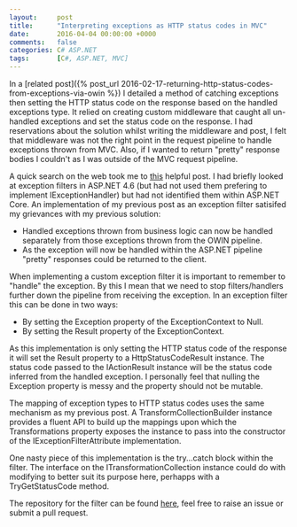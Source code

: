 ```yaml
---
layout:     post
title:      "Interpreting exceptions as HTTP status codes in MVC"
date:       2016-04-04 00:00:00 +0000
comments:   false
categories: C# ASP.NET
tags:       [C#, ASP.NET, MVC]
---
```

In a [related post]({% post_url 2016-02-17-returning-http-status-codes-from-exceptions-via-owin %}) I detailed a 
method of catching exceptions then setting the HTTP status code on the response based on the handled exceptions 
type. It relied on creating custom middleware that caught all un-handled exceptions and set the status code on the 
response. I had reservations about the solution whilst writing the middleware and post, I felt that 
middleware was not the right point in the request pipeline to handle exceptions thrown from MVC. Also, if I wanted 
to return "pretty" response bodies I couldn't as I was outside of the MVC request pipeline.

A quick search on the web took me to [this][damienbod-post] helpful post. I had briefly looked at exception filters 
in ASP.NET 4.6 (but had not used them prefering to implement IExceptionHandler) but had not identified them within 
ASP.NET Core. An implementation of my previous post as an exception filter satisifed my grievances with my 
previous solution:

* Handled exceptions thrown from business logic can now be handled separately from 
  those exceptions thrown from the OWIN pipeline.
* As the exception will now be handled within the ASP.NET pipeline "pretty" responses 
  could be returned to the client.

When implementing a custom exception filter it is important to remember to "handle" the exception. By this I mean 
that we need to stop filters/handlers further down the pipeline from receiving the exception. In an exception 
filter this can be done in two ways:

* By setting the Exception property of the ExceptionContext to Null.
* By setting the Result property of the ExceptionContext.

As this implementation is only setting the HTTP status code of the response it will set the Result property to a 
HttpStatusCodeResult instance. The status code passed to the IActionResult instance will be the status code inferred 
from the handled exception. I personally feel that nulling the Exception property is messy and the property should 
not be mutable.

The mapping of exception types to HTTP status codes uses the same mechanism as my previous post. A 
TransformCollectionBuilder instance provides a fluent API to build up the mappings upon which the Transformations 
property exposes the instance to pass into the constructor of the IExceptionFilterAttribute implementation.

One nasty piece of this implementation is the try...catch block within the filter. The interface on the 
ITransformationCollection instance could do with modifying to better suit its purpose here, perhapps with a 
TryGetStatusCode method.

The repository for the filter can be found [here][repository], feel free to raise an issue or submit a pull 
request.

[damienbod-post]: http://damienbod.com/2015/09/30/asp-net-5-exception-filters-and-resource-filters/
[repository]: https://github.com/dotnetprogrammr/Dnp.AspNetCore.Mvc
